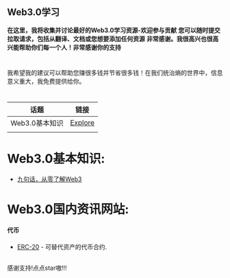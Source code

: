 
## Web3.0学习

**在这里，我将收集并讨论最好的Web3.0学习资源-欢迎参与贡献**
**您可以随时提交拉取请求，包括从翻译、文档或您想要添加任何资源**
**非常感谢。我很高兴也很高兴能帮助你们每一个人！非常感谢你的支持**
#


我希望我的建议可以帮助您赚很多钱并节省很多钱！在我们统治熵的世界中，信息意义重大，我免费提供给你。
#


|      话题       | 链接                                                                                                           |
| :--------------: | ------------------------------------------------------------------------------------------------------------------------- |
|      Web3.0基本知识      | [Explore](https://github.com/jameslee-7/Web3.0-club#Web3.0基本知识)                                                   |
|                                                           |
                                         
#


# Web3.0基本知识:
- [九句话，从零了解Web3](https://www.theblockbeats.info/news/28748)

# Web3.0国内资讯网站:


#### 代币
- [ERC-20](https://eips.ethereum.org/EIPS/eip-20) - 可替代资产的代币合约.






##
感谢支持!点点star嗷!!!
